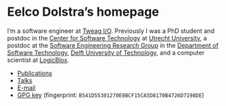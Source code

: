# Eelco Dolstra’s homepage

I’m a software engineer at [Tweag
I/O](https://www.tweag.io/). Previously I was a PhD student and
postdoc in the [Center for Software
Technology](http://www.cs.uu.nl/wiki/Center) at [Utrecht
University](http://www.uu.nl), a postdoc at the [Software Engineering
Research Group](http://www.se.ewi.tudelft.nl/) in the [Department of
Software Technology](http://www.st.ewi.tudelft.nl/), [Delft University
of Technology](http://www.tudelft.nl/), and a computer scientist at
[LogicBlox](http://www.logicblox.com/).

* [Publications](./pubs)
* [Talks](./talks)
* [E-mail](mailto:edolstra@gmail.com)
* [GPG key](./gpg.key) (fingerprint:
  `B541D55301270E0BCF15CA5D8170B4726D7198DE`)
